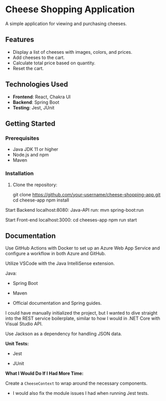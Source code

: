 # Cheese Shopping Application

A simple application for viewing and purchasing cheeses.

## Features

- Display a list of cheeses with images, colors, and prices.
- Add cheeses to the cart.
- Calculate total price based on quantity.
- Reset the cart.

## Technologies Used

- **Frontend**: React, Chakra UI
- **Backend**: Spring Boot
- **Testing**: Jest, JUnit

## Getting Started

### Prerequisites

- Java JDK 11 or higher
- Node.js and npm
- Maven

### Installation

1. Clone the repository:
   
   
   git clone https://github.com/your-username/cheese-shopping-app.git
   cd cheese-app
   npm install


Start Backend localhost:8080:
Java-API run:
mvn spring-boot:run

Start Front-end localhost:3000:
cd cheeses-app
npm run start


## Documentation

Use GitHub Actions with Docker to set up an Azure Web App Service and configure a workflow in both Azure and GitHub. 

  

Utilize VSCode with the Java IntelliSense extension. 

 Java: 

  

- Spring Boot 

- Maven 

- Official documentation and Spring guides. 

  

I could have manually initialized the project, but I wanted to dive straight into the REST service boilerplate, similar to how I would in .NET Core with Visual Studio API. 

  

Use Jackson as a dependency for handling JSON data. 

  

**Unit Tests:** 

  
- Jest 

- JUnit 

  

**What I Would Do If I Had More Time:** 

  
Create a `CheeseContext` to wrap around the necessary components.  
- I would also fix the module issues I had when running Jest tests.

